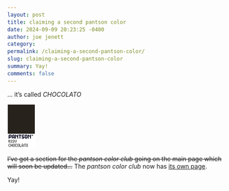 ```yaml
---
layout: post
title: claiming a second pantson color
date: 2024-09-09 20:23:25 -0400
author: joe jenett
category: 
permalink: /claiming-a-second-pantson-color/
slug: claiming-a-second-pantson-color
summary: Yay!
comments: false
---
```

... it’s called *CHOCOLATO*

<a href="https://pantson.xandra.cc/"><img src="/images/chocolato.png" width="64" alt=""></a>

<span style="text-decoration:line-through;">I’ve got a section for the *pantson color club* going on the main page which will soon be updated...</span>
 The *pantson color club* now has <a href="/pantson/">its own page</a>.
 
Yay!


<a style="display:none;" href="https://brid.gy/publish/mastodon"><small>(cross-posted to mastodon)</small></a>